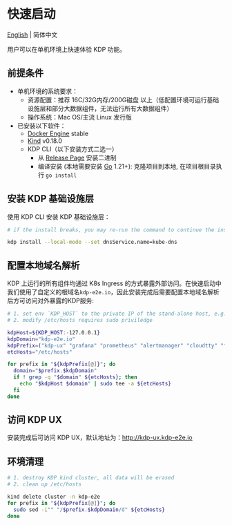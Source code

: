 # 快速启动

[English](../../en/getting-started/quick-start.md) | 简体中文

用户可以在单机环境上快速体验 KDP 功能。

## 前提条件

* 单机环境的系统要求：
  - 资源配置：推荐 16C/32G内存/200G磁盘 以上（低配置环境可运行基础设施层和部分大数据组件，无法运行所有大数据组件）
  - 操作系统：Mac OS/主流 Linux 发行版
* 已安装以下软件：
  - [Docker Engine](https://docs.docker.com/engine/install/) stable
  - [Kind](https://kind.sigs.k8s.io/docs/user/quick-start#installation) v0.18.0
  - KDP CLI（以下安装方式二选一）
    - 从 [Release Page](https://github.com/linktimecloud/kubernetes-data-platform/releases) 安装二进制
    - 编译安装 (本地需要安装 [Go](https://go.dev/doc/install) 1.21+): 克隆项目到本地, 在项目根目录执行 `go install`

## 安装 KDP 基础设施层
使用 KDP CLI 安装 KDP 基础设施层：
```bash
# if the install breaks, you may re-run the command to continue the install

kdp install --local-mode --set dnsService.name=kube-dns
```

## 配置本地域名解析
KDP 上运行的所有组件均通过 K8s Ingress 的方式暴露外部访问。在快速启动中我们使用了自定义的根域名`kdp-e2e.io`，因此安装完成后需要配置本地域名解析后方可访问对外暴露的KDP服务:
```bash
# 1. set env `KDP_HOST` to the private IP of the stand-alone host, e.g. `export KDP_HOST=192.168.1.100`
# 2. modify /etc/hosts requires sudo priviledge

kdpHost=${KDP_HOST:-127.0.0.1}
kdpDomain="kdp-e2e.io"
kdpPrefix=("kdp-ux" "grafana" "prometheus" "alertmanager" "cloudtty" "flink-session-cluster-kdp-data" "hdfs-namenode-0-kdp-data" "hdfs-namenode-1-kdp-data" "hue-kdp-data" "kafka-manager-kdp-data" "minio-kdp-data-api" "spark-history-server-kdp-data" "streampark-kdp-data")
etcHosts="/etc/hosts"

for prefix in "${kdpPrefix[@]}"; do
  domain="$prefix.$kdpDomain"
  if ! grep -q "$domain" ${etcHosts}; then
    echo "$kdpHost $domain" | sudo tee -a ${etcHosts}
  fi
done
```

## 访问 KDP UX
安装完成后可访问 KDP UX，默认地址为：http://kdp-ux.kdp-e2e.io

## 环境清理

```bash
# 1. destroy KDP kind cluster, all data will be erased
# 2. clean up /etc/hosts

kind delete cluster -n kdp-e2e
for prefix in "${kdpPrefix[@]}"; do
  sudo sed -i"" "/$prefix.$kdpDomain/d" ${etcHosts}
done
```
